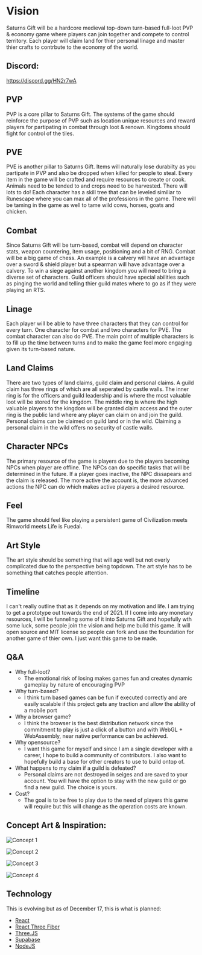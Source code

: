 # Vision

Saturns Gift will be a hardcore medieval top-down turn-based full-loot PVP & economy game where players can join together and compete to control territory. Each player will claim land for thier personal linage and master thier crafts to contrbute to the economy of the world.

## Discord:
https://discord.gg/HN2r7wA

## PVP

PVP is a core pillar to Saturns Gift. The systems of the game should reinforce the purpose of PVP such as location unique resources and reward players for partipating in combat through loot & renown. Kingdoms should fight for control of the tiles.

## PVE

PVE is another pillar to Saturns Gift. Items will naturally lose durabilty as you partipate in PVP and also be dropped when killed for people to steal. Every item in the game will be crafted and require resources to create or cook. Animals need to be tended to and crops need to be harvested. There will lots to do! Each character has a skill tree that can be leveled similiar to Runescape where you can max all of the professions in the game. There will be taming in the game as well to tame wild cows, horses, goats and chicken.

## Combat

Since Saturns Gift will be turn-based, combat will depend on character stats, weapon countering, item usage, positioning and a bit of RNG. Combat will be a big game of chess. An example is a calvery will have an advantage over a sword & shield player but a spearman will have advantage over a calvery. To win a siege against another kingdom you will need to bring a diverse set of characters. Guild officers should have special abilities such as pinging the world and telling thier guild mates where to go as if they were playing an RTS.

## Linage

Each player will be able to have three characters that they can control for every turn. One character for combat and two characters for PVE. The combat character can also do PVE. The main point of multiple characters is to fill up the time between turns and to make the game feel more engaging given its turn-based nature.

## Land Claims

There are two types of land claims, guild claim and personal claims. A guild claim has three rings of which are all seperated by castle walls. The inner ring is for the officers and guild leadership and is where the most valuable loot will be stored for the kingdom. The middle ring is where the high valuable players to the kingdom will be granted claim access and the outer ring is the public land where any player can claim on and join the guild. Personal claims can be claimed on guild land or in the wild. Claiming a personal claim in the wild offers no security of castle walls.

## Character NPCs

The primary resource of the game is players due to the players becoming NPCs when player are offline. The NPCs can do specific tasks that will be determined in the future. If a player goes inactive, the NPC dissapears and the claim is released. The more active the account is, the more advanced actions the NPC can do which makes active players a desired resource.

## Feel

The game should feel like playing a persistent game of Civilization meets Rimworld meets Life is Fuedal. 

## Art Style

The art style should be something that will age well but not overly complicated due to the perspective being topdown. The art style has to be something that catches people attention.

## Timeline

I can't really outline that as it depends on my motivation and life. I am trying to get a prototype out towards the end of 2021. If I come into any monetary resources, I will be funneling some of it into Saturns Gift and hopefully wth some luck, some people join the vision and help me build this game. It will open source and MIT license so people can fork and use the foundation for another game of thier own. I just want this game to be made.

## Q&A

- Why full-loot?
  - The emotional risk of losing makes games fun and creates dynamic gameplay by nature of encouraging PVP
- Why turn-based?
  - I think turn based games can be fun if executed correctly and are easily scalable if this project gets any traction and allow the ability of a mobile port
- Why a browser game?
  - I think the browser is the best distribution network since the commitment to play is just a click of a button and with WebGL + WebAssembly, near native performance can be achieved.
- Why opensource?
  - I want this game for myself and since I am a single developer with a career, I hope to build a community of contributors. I also want to hopefully build a base for other creators to use to build ontop of.
- What happens to my claim if a guild is defeated?
  - Personal claims are not destroyed in seiges and are saved to your account. You will have the option to stay with the new guild or go find a new guild. The choice is yours. 
- Cost?
  - The goal is to be free to play due to the need of players this game will require but this will change as the operation costs are known.
 
## Concept Art & Inspiration:

![Concept 1](https://cdn.discordapp.com/attachments/627660915646398468/781212653489618984/concept20frm.png)

![Concept 2](https://media.discordapp.net/attachments/627660915646398468/781213008810213396/RIMWORLD_MEDEVAL.png?width=845&height=676)

![Concept 3](https://media.discordapp.net/attachments/627660915646398468/781213061598937098/Bannerlord2.jpg?width=1131&height=676)

![Concept 4](https://cdn.discordapp.com/attachments/627660915646398468/781252501008810014/clash_game.jpg)

## Technology

This is evolving but as of December 17, this is what is planned:

- [React](https://reactjs.org/)
- [React Three Fiber](https://github.com/pmndrs/react-three-fiber)
- [Three.JS](https://threejs.org/)
- [Supabase](https://supabase.io/)
- [NodeJS](https://nodejs.org/en/)
